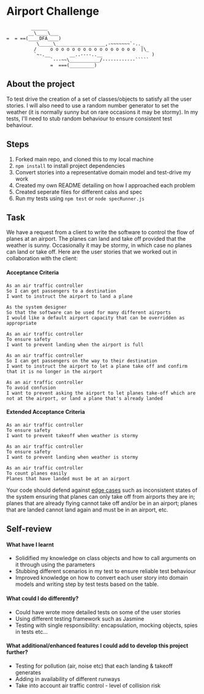 Airport Challenge
=================

```
         ______
        __\____\___
=  = ==(____DFA____)
           \_____\__________________,-~~~~~~~`-.._
          /     o o o o o o o o o o o o o o o o  |\_
          `~-.__       __..----..__                  )
                `---~~\___________/------------`````
                =  ===(_________)

```

About the project
-------

To test drive the creation of a set of classes/objects to satisfy all the user stories. I will also need to use a random number generator to set the weather (it is normally sunny but on rare occasions it may be stormy). In my tests, I'll need to stub random behaviour to ensure consistent test behaviour.

Steps
-------

1. Forked main repo, and cloned this to my local machine
2. `npm install` to install project dependencies
3. Convert stories into a representative domain model and test-drive my work 
4. Created my own README detailing on how I approached each problem
5. Created seperate files for different calss and spec
6. Run my tests using `npm test` or `node specRunner.js`

Task
-----

We have a request from a client to write the software to control the flow of planes at an airport. The planes can land and take off provided that the weather is sunny. Occasionally it may be stormy, in which case no planes can land or take off.  Here are the user stories that we worked out in collaboration with the client:

#### Acceptance Criteria
```
As an air traffic controller
So I can get passengers to a destination
I want to instruct the airport to land a plane

As the system designer
So that the software can be used for many different airports
I would like a default airport capacity that can be overridden as appropriate

As an air traffic controller
To ensure safety
I want to prevent landing when the airport is full

As an air traffic controller
So I can get passengers on the way to their destination
I want to instruct the airport to let a plane take off and confirm that it is no longer in the airport

As an air traffic controller
To avoid confusion
I want to prevent asking the airport to let planes take-off which are not at the airport, or land a plane that's already landed
```

#### Extended Acceptance Criteria
```
As an air traffic controller
To ensure safety
I want to prevent takeoff when weather is stormy

As an air traffic controller
To ensure safety
I want to prevent landing when weather is stormy

As an air traffic controller
To count planes easily
Planes that have landed must be at an airport
```

Your code should defend against [edge cases](http://programmers.stackexchange.com/questions/125587/what-are-the-difference-between-an-edge-case-a-corner-case-a-base-case-and-a-b) such as inconsistent states of the system ensuring that planes can only take off from airports they are in; planes that are already flying cannot take off and/or be in an airport; planes that are landed cannot land again and must be in an airport, etc.

Self-review
-------
#### What have I learnt
- Solidified my knowledge on class objects and how to call arguments on it through using the parameters
- Stubbing different scenarios in my test to ensure reliable test behaviour
- Improved knowledge on how to convert each user story into domain models and writing step by test tests based on the table.

#### What could I do differently?
- Could have wrote more detailed tests on some of the user stories 
- Using different testing framework such as Jasmine
- Testing with single responsibility: encapsulation, mocking objects, spies in tests etc...

#### What additional/enhanced features I could add to develop this project further?
- Testing for pollution (air, noise etc) that each landing & takeoff generates
- Adding in availability of different runways
- Take into account air traffic control - level of collision risk
